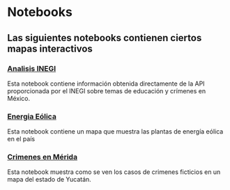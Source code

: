 # Notebooks
## Las siguientes notebooks contienen ciertos mapas interactivos
### [Analisis INEGI][]
[Analisis INEGI]:https://nbviewer.org/github/pedrogxmz/Ciencia_de_Datos/blob/main/Analisis_INEGI.ipynb
Esta notebook contiene información obtenida directamente de la API proporcionada por el INEGI sobre temas de educación y crímenes en México.

### [Energia Eólica][]
[Energia Eólica]:https://nbviewer.org/github/pedrogxmz/Ciencia_de_Datos/blob/main/MapaEnergiaEolicaMexico.ipynb
Esta notebook contiene un mapa que muestra las plantas de energía eólica en el  país

### [Crimenes en Mérida][]
[Crimenes en Mérida]:https://nbviewer.org/github/pedrogxmz/Ciencia_de_Datos/blob/main/CrimenesMerida_Ficticio.ipynb
Esta notebook muestra como se ven los casos de crimenes ficticios en un mapa del estado de Yucatán.


